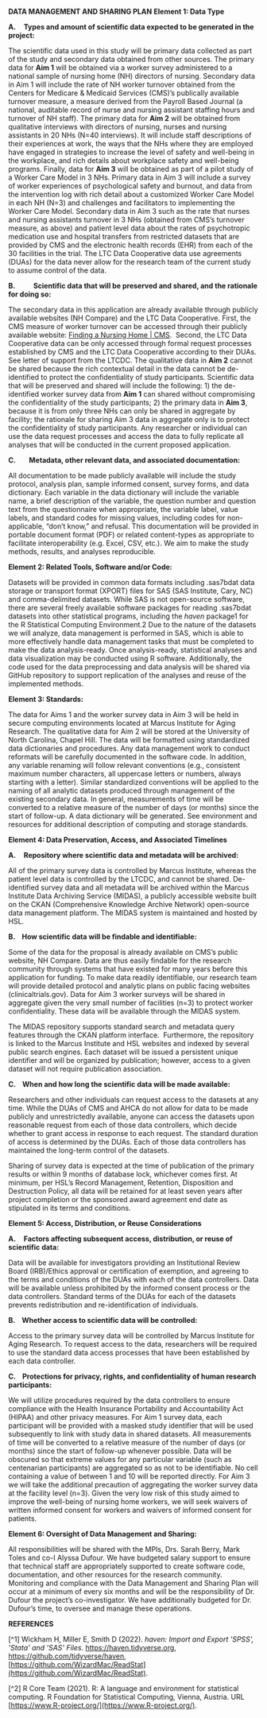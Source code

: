 **DATA MANAGEMENT AND SHARING PLAN**
**Element 1: Data Type**

**A.**    **Types and amount of scientific data expected to be generated in the project:**

The scientific data used in this study will be primary data collected as part of the study and secondary data obtained from other sources. The primary data for **Aim 1** will be obtained via a worker survey administered to a national sample of nursing home (NH) directors of nursing. Secondary data in Aim 1 will include the rate of NH worker turnover obtained from the Centers for Medicare & Medicaid Services (CMS)’s publically available turnover measure, a measure derived from the Payroll Based Journal (a national, auditable record of nurse and nursing assistant staffing hours and turnover of NH staff). The primary data for **Aim 2** will be obtained from qualitative interviews with directors of nursing, nurses and nursing assistants in 20 NHs (N=40 interviews). It will include staff descriptions of their experiences at work, the ways that the NHs where they are employed have engaged in strategies to increase the level of safety and well-being in the workplace, and rich details about workplace safety and well-being programs. Finally, data for **Aim 3** will be obtained as part of a pilot study of a Worker Care Model in 3 NHs. Primary data in Aim 3 will include a survey of worker experiences of psychological safety and burnout, and data from the intervention log with rich detail about a customized Worker Care Model in each NH (N=3) and challenges and facilitators to implementing the Worker Care Model. Secondary data in Aim 3 such as the rate that nurses and nursing assistants turnover in 3 NHs (obtained from CMS’s turnover measure, as above) and patient level data about the rates of psychotropic medication use and hospital transfers from restricted datasets that are provided by CMS and the electronic health records (EHR) from each of the 30 facilities in the trial. The LTC Data Cooperative data use agreements (DUAs) for the data never allow for the research team of the current study to assume control of the data.

**B.           Scientific data that will be preserved and shared, and the rationale for doing so:**

The secondary data in this application are already available through publicly available websites (NH Compare) and the LTC Data Cooperative. First, the CMS measure of worker turnover can be accessed through their publicly available website: [Finding a Nursing Home | CMS](https://www.cms.gov/about-cms/what-we-do/nursing-homes/patients-caregivers/finding-nursing-home).  Second, the LTC Data Cooperative data can be only accessed through formal request processes established by CMS and the LTC Data Cooperative according to their DUAs. See letter of support from the LTCDC. The qualitative data in **Aim 2** cannot be shared because the rich contextual detail in the data cannot be de-identified to protect the confidentiality of study participants. Scientific data that will be preserved and shared will include the following: 1) the de-identified worker survey data from **Aim 1** can shared without compromising the confidentiality of the study participants; 2) the primary data in **Aim 3**, because it is from only three NHs can only be shared in aggregate by facility; the rationale for sharing Aim 3 data in aggregate only is to protect the confidentiality of study participants. Any researcher or individual can use the data request processes and access the data to fully replicate all analyses that will be conducted in the current proposed application.

**C.        Metadata, other relevant data, and associated documentation:**

All documentation to be made publicly available will include the study protocol, analysis plan, sample informed consent, survey forms, and data dictionary. Each variable in the data dictionary will include the variable name, a brief description of the variable, the question number and question text from the questionnaire when appropriate, the variable label, value labels, and standard codes for missing values, including codes for non-applicable, “don’t know,” and refusal. This documentation will be provided in portable document format (PDF) or related content-types as appropriate to facilitate interoperability (e.g. Excel, CSV, etc.). We aim to make the study methods, results, and analyses reproducible.

**Element 2: Related Tools, Software and/or Code:**

Datasets will be provided in common data formats including .sas7bdat data storage or transport format (XPORT) files for SAS (SAS Institute, Cary, NC) and comma-delimited datasets. While SAS is not open-source software, there are several freely available software packages for reading .sas7bdat datasets into other statistical programs, including the _haven_ package1 for the R Statistical Computing Environment.2 Due to the nature of the datasets we will analyze, data management is performed in SAS, which is able to more effectively handle data management tasks that must be completed to make the data analysis-ready. Once analysis-ready, statistical analyses and data visualization may be conducted using R software.  Additionally, the code used for the data preprocessing and data analysis will be shared via GitHub repository to support replication of the analyses and reuse of the implemented methods.

**Element 3: Standards:**

The data for Aims 1 and the worker survey data in Aim 3 will be held in secure computing environments located at Marcus Institute for Aging Research. The qualitative data for Aim 2 will be stored at the University of North Carolina, Chapel Hill. The data will be formatted using standardized data dictionaries and procedures. Any data management work to conduct reformats will be carefully documented in the software code. In addition, any variable renaming will follow relevant conventions (e.g., consistent maximum number characters, all uppercase letters or numbers, always starting with a letter). Similar standardized conventions will be applied to the naming of all analytic datasets produced through management of the existing secondary data. In general, measurements of time will be converted to a relative measure of the number of days (or months) since the start of follow-up. A data dictionary will be generated. See environment and resources for additional description of computing and storage standards.

**Element 4: Data Preservation, Access, and Associated Timelines**

**A.**    **Repository where scientific data and metadata will be archived:**

All of the primary survey data is controlled by Marcus Institute, whereas the patient level data is controlled by the LTCDC, and cannot be shared. De-identified survey data and all metadata will be archived within the Marcus Institute Data Archiving Service (MIDAS), a publicly accessible website built on the CKAN (Comprehensive Knowledge Archive Network) open-source data management platform. The MIDAS system is maintained and hosted by HSL. 

**B.    How scientific data will be findable and identifiable:**

Some of the data for the proposal is already available on CMS’s public website, NH Compare. Data are thus easily findable for the research community through systems that have existed for many years before this application for funding. To make data readily identifiable, our research team will provide detailed protocol and analytic plans on public facing websites (clinicaltrials.gov). Data for Aim 3 worker surveys will be shared in aggregate given the very small number of facilities (n=3) to protect worker confidentiality.  These data will be available through the MIDAS system.

The MIDAS repository supports standard search and metadata query features through the CKAN platform interface.  Furthermore, the repository is linked to the Marcus Institute and HSL websites and indexed by several public search engines. Each dataset will be issued a persistent unique identifier and will be organized by publication; however, access to a given dataset will not require publication association.


**C.    When and how long the scientific data will be made available:**

Researchers and other individuals can request access to the datasets at any time. While the DUAs of CMS and AHCA do not allow for data to be made publicly and unrestrictedly available, anyone can access the datasets upon reasonable request from each of those data controllers, which decide whether to grant access in response to each request. The standard duration of access is determined by the DUAs. Each of those data controllers has maintained the long-term control of the datasets.

Sharing of survey data is expected at the time of publication of the primary results or within 9 months of database lock, whichever comes first. At minimum, per HSL’s Record Management, Retention, Disposition and Destruction Policy, all data will be retained for at least seven years after project completion or the sponsored award agreement end date as stipulated in its terms and conditions. 

**Element 5: Access, Distribution, or Reuse Considerations**

**A.**    **Factors affecting subsequent access, distribution, or reuse of scientific data:**

Data will be available for investigators providing an Institutional Review Board (IRB)/Ethics approval or certification of exemption, and agreeing to the terms and conditions of the DUAs with each of the data controllers. Data will be available unless prohibited by the informed consent process or the data controllers. Standard terms of the DUAs for each of the datasets prevents redistribution and re-identification of individuals.

**B.    Whether access to scientific data will be controlled:**

Access to the primary survey data will be controlled by Marcus Institute for Aging Research. To request access to the data, researchers will be required to use the standard data access processes that have been established by each data controller.

**C.    Protections for privacy, rights, and confidentiality of human research participants:**

We will utilize procedures required by the data controllers to ensure compliance with the Health Insurance Portability and Accountability Act (HIPAA) and other privacy measures. For Aim 1 survey data, each participant will be provided with a masked study identifier that will be used subsequently to link with study data in shared datasets. All measurements of time will be converted to a relative measure of the number of days (or months) since the start of follow-up whenever possible. Data will be obscured so that extreme values for any particular variable (such as centenarian participants) are aggregated so as not to be identifiable. No cell containing a value of between 1 and 10 will be reported directly. For Aim 3 we will take the additional precaution of aggregating the worker survey data at the facility level (n=3). Given the very low risk of this study aimed to improve the well-being of nursing home workers, we will seek waivers of written informed consent for workers and waivers of informed consent for patients.

**Element 6: Oversight of Data Management and Sharing:**

All responsibilities will be shared with the MPIs, Drs. Sarah Berry, Mark Toles and co-I Alyssa Dufour. We have budgeted salary support to ensure that technical staff are appropriately supported to create software code, documentation, and other resources for the research community. Monitoring and compliance with the Data Management and Sharing Plan will occur at a minimum of every six months and will be the responsibility of Dr. Dufour the project’s co-investigator. We have additionally budgeted for Dr. Dufour’s time, to oversee and manage these operations.

**REFERENCES**

[^1] Wickham H, Miller E, Smith D (2022). _haven: Import and Export 'SPSS', 'Stata' and 'SAS' Files_. https://haven.tidyverse.org, https://github.com/tidyverse/haven, [https://github.com/WizardMac/ReadStat](https://github.com/WizardMac/ReadStat).

[^2] R Core Team (2021). R: A language and environment for statistical computing. R Foundation for Statistical Computing, Vienna, Austria. URL [https://www.R-project.org/](https://www.R-project.org/).